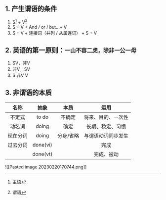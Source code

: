 ## 1. 产生谓语的条件
1. S[^1] + V[^2]
2. S + V + And / or / but…+ V
3. S + V + 连接词（并列 / 从属连词） + S + V 

## 2. 英语的第一原则：`一山不容二虎，除非一公一母`
1. SV，非V
2. 非V，SV
3. S  非V  V

## 3. 非谓语的本质
|   名称   |   抽象   |   本质    |        运用        |
|:--------:|:--------:|:---------:|:------------------:|
|  不定式  |  to do   |  不确定   | 将来、目的、一次性 |
|  动名词  |  doing   |   确定    |  长期、稳定、习惯  |
| 现在分词 |  doing   | 分身/省略 | 与谓语动词同步发生 |
| 过去分词 | done(vi) |           |        完成        |
|          | done(vt) |           |     完成、被动     |

![[Pasted image 20230220170744.png]]


[^1]: 主语
[^2]: 谓语
